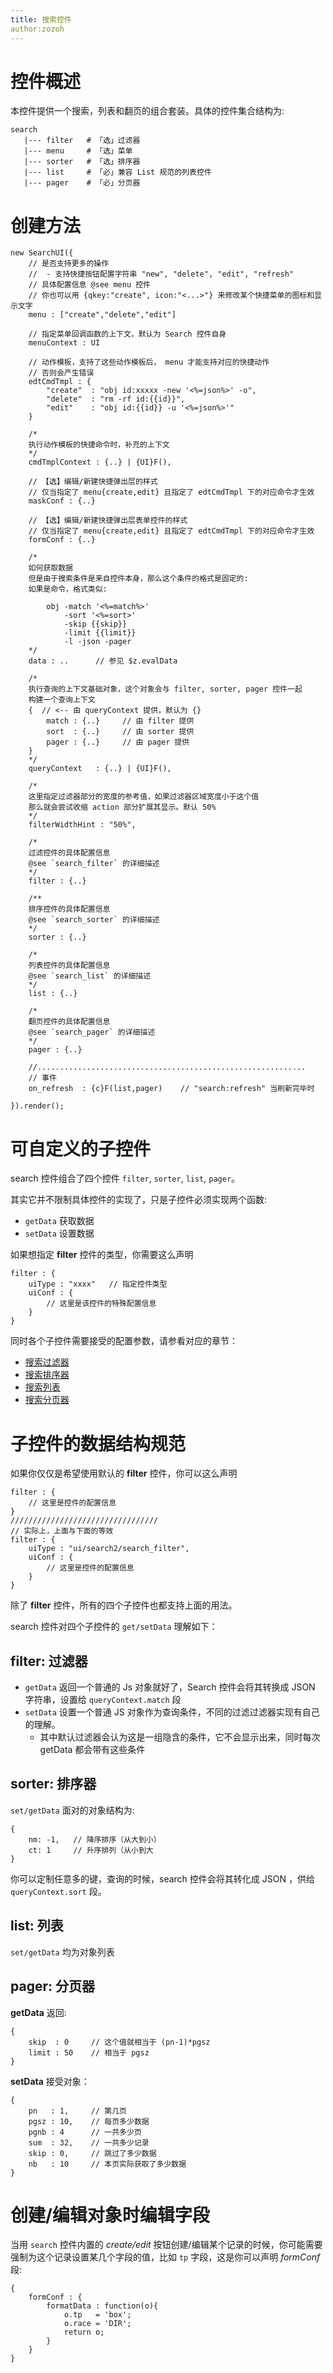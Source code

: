 ```yaml
---
title: 搜索控件
author:zozoh
---
```


# 控件概述

本控件提供一个搜索，列表和翻页的组合套装。具体的控件集合结构为:

```
search
   |--- filter   # 「选」过滤器
   |--- menu     # 「选」菜单
   |--- sorter   # 「选」排序器
   |--- list     # 「必」兼容 List 规范的列表控件
   |--- pager    # 「必」分页器
```

# 创建方法

```
new SearchUI({
    // 是否支持更多的操作
    //  - 支持快捷按钮配置字符串 "new", "delete", "edit", "refresh"
    // 具体配置信息 @see menu 控件
    // 你也可以用 {qkey:"create", icon:"<...>"} 来修改某个快捷菜单的图标和显示文字
    menu : ["create","delete","edit"]
    
    // 指定菜单回调函数的上下文，默认为 Search 控件自身
    menuContext : UI

    // 动作模板，支持了这些动作模板后， menu 才能支持对应的快捷动作
    // 否则会产生错误 
    edtCmdTmpl : {
        "create"  : "obj id:xxxxx -new '<%=json%>' -o",
        "delete"  : "rm -rf id:{{id}}",
        "edit"    : "obj id:{{id}} -u '<%=json%>'"
    }
    
    /*
    执行动作模板的快捷命令时，补充的上下文
    */
    cmdTmplContext : {..} | {UI}F(),
    
    // 【选】编辑/新建快捷弹出层的样式
    // 仅当指定了 menu{create,edit} 且指定了 edtCmdTmpl 下的对应命令才生效
    maskConf : {..}
    
    // 【选】编辑/新建快捷弹出层表单控件的样式
    // 仅当指定了 menu{create,edit} 且指定了 edtCmdTmpl 下的对应命令才生效
    formConf : {..}

    /*
    如何获取数据
    但是由于搜索条件是来自控件本身，那么这个条件的格式是固定的:
    如果是命令，格式类似:
    
        obj -match '<%=match%>'
            -sort '<%=sort>'
            -skip {{skip}}
            -limit {{limit}}
            -l -json -pager
    */
    data : ..      // 参见 $z.evalData
    
    /*
    执行查询的上下文基础对象，这个对象会与 filter, sorter, pager 控件一起
    构建一个查询上下文
    {  // <-- 由 queryContext 提供，默认为 {}
        match : {..}     // 由 filter 提供
        sort  : {..}     // 由 sorter 提供
        pager : {..}     // 由 pager 提供
    }
    */
    queryContext   : {..} | {UI}F(),
       
    /*
    这里指定过滤器部分的宽度的参考值，如果过滤器区域宽度小于这个值
    那么就会尝试收缩 action 部分扩展其显示。默认 50%
    */
    filterWidthHint : "50%",
    
    /*
    过滤控件的具体配置信息
    @see `search_filter` 的详细描述
    */
    filter : {..}
    
    /**
    排序控件的具体配置信息 
    @see `search_sorter` 的详细描述
    */
    sorter : {..}

    /*
    列表控件的具体配置信息
    @see `search_list` 的详细描述
    */
    list : {..}

    /*
    翻页控件的具体配置信息
    @see `search_pager` 的详细描述
    */
    pager : {..}
    
    //............................................................
    // 事件
    on_refresh  : {c}F(list,pager)    // "search:refresh" 当刷新完毕时

}).render();
```

# 可自定义的子控件

search 控件组合了四个控件 `filter`, `sorter`, `list`, `pager`。

其实它并不限制具体控件的实现了，只是子控件必须实现两个函数:

- `getData` 获取数据
- `setData` 设置数据

如果想指定 **filter** 控件的类型，你需要这么声明

```
filter : {
    uiType : "xxxx"   // 指定控件类型
    uiConf : {
        // 这里是该控件的特殊配置信息
    }
}
```

同时各个子控件需要接受的配置参数，请参看对应的章节：

- [搜索过滤器](search_filter.md)
- [搜索排序器](search_sorter.md)
- [搜索列表](search_list.md)
- [搜索分页器](search_pager.md)

# 子控件的数据结构规范

如果你仅仅是希望使用默认的 **filter** 控件，你可以这么声明

```
filter : {
    // 这里是控件的配置信息
}
/////////////////////////////////
// 实际上，上面与下面的等效
filter : {
    uiType : "ui/search2/search_filter",
    uiConf : {
        // 这里是控件的配置信息    
    }
}
```

除了 **filter** 控件，所有的四个子控件也都支持上面的用法。

search 控件对四个子控件的 `get/setData` 理解如下：

## filter: 过滤器

- `getData` 返回一个普通的 Js 对象就好了，Search 控件会将其转换成 JSON 字符串，设置给 `queryContext.match` 段
- `setData` 设置一个普通 JS 对象作为查询条件，不同的过滤过滤器实现有自己的理解。
    + 其中默认过滤器会认为这是一组隐含的条件，它不会显示出来，同时每次 getData 都会带有这些条件

## sorter: 排序器

`set/getData` 面对的对象结构为:

```
{
    nm: -1,   // 降序排序（从大到小）
    ct: 1     // 升序排列（从小到大
}
```

你可以定制任意多的键，查询的时候，search 控件会将其转化成 JSON ，供给`queryContext.sort` 段。

## list: 列表

`set/getData` 均为对象列表

## pager: 分页器

**getData** 返回:

```
{
    skip  : 0     // 这个值就相当于 (pn-1)*pgsz 
    limit : 50    // 相当于 pgsz
}
```

**setData** 接受对象：

```
{
    pn   : 1,     // 第几页
    pgsz : 10,    // 每页多少数据
    pgnb : 4      // 一共多少页
    sum  : 32,    // 一共多少记录
    skip : 0,     // 跳过了多少数据
    nb   : 10     // 本页实际获取了多少数据
}
```

# 创建/编辑对象时编辑字段

当用 `search` 控件内置的 *create/edit* 按钮创建/编辑某个记录的时候，你可能需要强制为这个记录设置某几个字段的值，比如 `tp` 字段，这是你可以声明 *formConf* 段:

```
{
    formConf : {
        formatData : function(o){
            o.tp   = 'box';
            o.race = 'DIR';
            return o;
        }
    }
}
```




